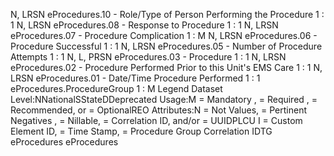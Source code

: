 

N, LRSN
eProcedures.10 - Role/Type of Person Performing the Procedure
1 : 1
N, LRSN
eProcedures.08 - Response to Procedure
1 : 1
N, LRSN
eProcedures.07 - Procedure Complication
1 : M
N, LRSN
eProcedures.06 - Procedure Successful
1 : 1
N, LRSN
eProcedures.05 - Number of Procedure Attempts
1 : 1
N, L, PRSN
eProcedures.03 - Procedure
1 : 1
N, LRSN
eProcedures.02 - Procedure Performed Prior to this Unit's EMS Care
1 : 1
N, LRSN
eProcedures.01 - Date/Time Procedure Performed
1 : 1
eProcedures.ProcedureGroup
1 : M
Legend
Dataset Level:NNationalSStateDDeprecated
Usage:M = Mandatory ,  = Required ,  = Recommended, or  = OptionalREO
Attributes:N = Not Values,  = Pertinent Negatives ,  = Nillable,  = Correlation ID, and/or  = UUIDPLCU
I = Custom Element ID,  = Time Stamp,  = Procedure Group Correlation IDTG
eProcedures
eProcedures